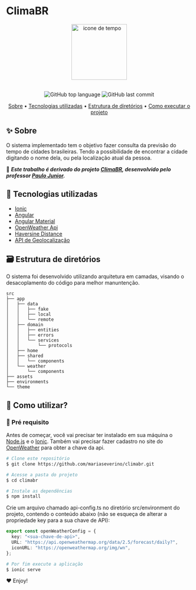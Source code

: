 # ClimaBR

<div align="center">
<img alt="icone de tempo" src="src/assets/icon/favicon.png" width="150px">
</div>
<br>

<div align="center">
  <p>
    <img alt="GitHub top language" src="https://img.shields.io/github/languages/top/mariaseverino/climabr?color=6799EA&logoColor=6799EA&style=for-the-badge">
    <img alt="GitHub last commit" src="https://img.shields.io/github/last-commit/mariaseverino/climabr?color=6799EA&logoColor=6799EA&style=for-the-badge">
  </p>
</div>

<p align="center">
 <a href="Sobre">Sobre</a> •
 <a href="Tecnologias utilizadas">Tecnologias utilizadas</a> •
 <a href="Estrutura de Diretorios">Estrutura de diretórios</a> •
 <a href="Como executar o projeto">Como executar o projeto</a>
</p>

## ✨ Sobre

O sistema implementado tem o objetivo fazer consulta da previsão do tempo de cidades brasileiras. Tendo a possibilidade de encontrar a cidade digitando o nome dela, ou pela localização atual da pessoa.

📌 **_Este trabalho é derivado do projeto [ClimaBR](https://github.com/ufla-gcc132/climabr), desenvolvido pelo professor [Paulo Junior](https://github.com/paulojunior-ufla)._**

## 🚀 Tecnologias utilizadas

- [Ionic](https://ionicframework.com/)
- [Angular](https://angular.io/)
- [Angular Material](https://material.angular.io/)
- [OpenWeather Api](https://openweathermap.org/api)
- [Haversine Distance](https://github.com/dcousens/haversine-distance)
- [API de Geolocalização](https://github.com/ng-web-apis/geolocation)

## 🗃️ Estrutura de diretórios

O sistema foi desenvolvido utilizando arquitetura em camadas, visando o desacoplamento do código para melhor manuntenção.

```
src
├── app
│   ├── data
│   │   ├── fake
│   │   ├── local
│   │   └── remote
│   ├── domain
│   │   ├── entities
│   │   ├── errors
│   │   └── services
│   │       └── protocols
│   ├── home
│   ├── shared
│   │   └── components
│   └── weather
│       └── components
├── assets
├── environments
└── theme
```

## 🤔 Como utilizar?

### 🚨 Pré requisito

Antes de começar, você vai precisar ter instalado em sua máquina o [Node.js](https://nodejs.org/) e o [Ionic](https://ionicframework.com/). Também vai precisar fazer cadastro no site do [OpenWeather](https://openweathermap.org/api) para obter a chave da api.

```bash
# Clone este repositório
$ git clone https://github.com/mariaseverino/climabr.git

# Acesse a pasta do projeto
$ cd climabr

# Instale as dependências
$ npm install
```

Crie um arquivo chamado api-config.ts no diretório src/environment do projeto, contendo o conteúdo abaixo (não se esqueça de alterar a propriedade key para a sua chave de API):

```ts
export const openWeatherConfig = {
  key: "<sua-chave-de-api>",
  URL: "https://api.openweathermap.org/data/2.5/forecast/daily?",
  iconURL: "https://openweathermap.org/img/wn",
};
```

```bash
# Por fim execute a aplicação
$ ionic serve
```

♥ Enjoy!
